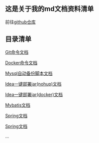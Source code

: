 ## 这是关于我的md文档资料清单

前往[github仓库](https://github.com/iSteinsGate/note/blob/master/README.md)

## 目录清单

[Git命令文档](https://gitee.com/tsinghui365/note/blob/master/git.md)

[Docker命令文档](https://github.com/iSteinsGate/note/blob/master/docker.md)

[Mysql自动备份脚本文档](https://gitee.com/tsinghui365/note/blob/master/shell/mysql-backup.md)

[Idea一键部署jar(nohup)文档](https://gitee.com/tsinghui365/note/blob/master/shell/idea-deploy-jar-nohup.md)

[Idea一键部署jar(docker)文档](https://gitee.com/tsinghui365/note/blob/master/shell/idea-deploy-jar-docker.md)

[Mybatis文档](https://gitee.com/tsinghui365/note/blob/master/mybatis.md)

[Spring文档](https://gitee.com/tsinghui365/note/blob/master/spring.md)

[Spring文档](https://gitee.com/tsinghui365/note/blob/master/CAP和BASE理论.md)

...

